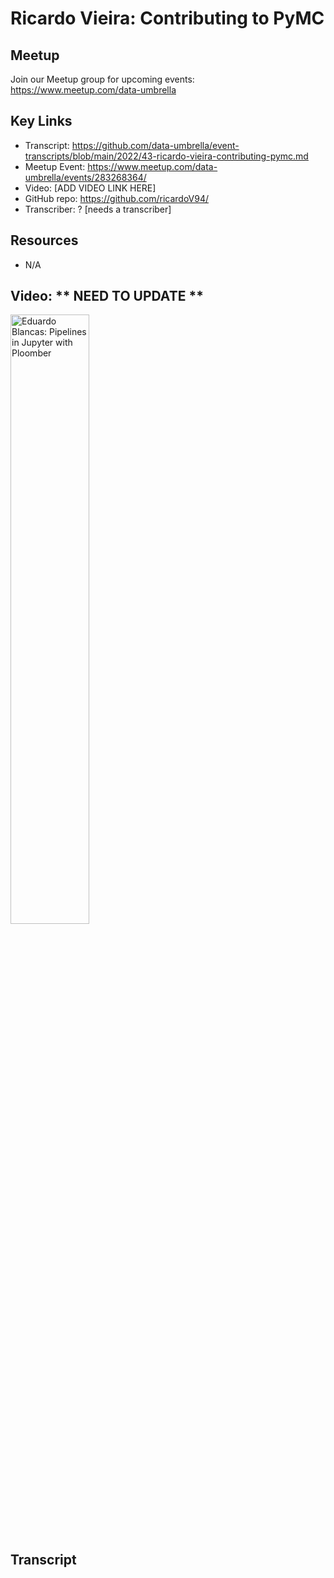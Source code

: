 # Ricardo Vieira: Contributing to PyMC

## Meetup
Join our Meetup group for upcoming events:
https://www.meetup.com/data-umbrella

## Key Links
- Transcript: https://github.com/data-umbrella/event-transcripts/blob/main/2022/43-ricardo-vieira-contributing-pymc.md
- Meetup Event: https://www.meetup.com/data-umbrella/events/283268364/
- Video:   [ADD VIDEO LINK HERE]
- GitHub repo: https://github.com/ricardoV94/
- Transcriber:  ? [needs a transcriber]

## Resources
- N/A


## Video:   ** NEED TO UPDATE **

<a href="http://www.youtube.com/watch?feature=player_embedded&v=OI8TTH8EsDI" target="_blank"><img src="http://img.youtube.com/vi/OI8TTH8EsDI/0.jpg"
alt="Eduardo Blancas: Pipelines in Jupyter with Ploomber" width="50%" /></a>

## Transcript

